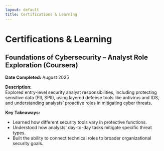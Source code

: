 ```yaml
---
layout: default
title: Certifications & Learning
---
```


#  Certifications & Learning

## Foundations of Cybersecurity – Analyst Role Exploration (Coursera)
**Date Completed:** August 2025

**Description:**  
Explored entry-level security analyst responsibilities, including protecting sensitive data (PII, SPII), using layered defense tools like antivirus and IDS, and understanding analysts’ proactive roles in mitigating cyber threats.

**Key Takeaways:**
- Learned how different security tools vary in protective functions.
- Understood how analysts' day-to-day tasks mitigate specific threat types.
- Built the ability to connect technical roles to broader organizational security goals.
